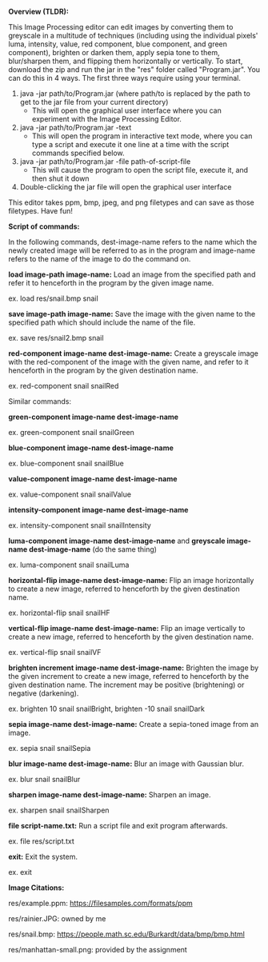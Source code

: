 **Overview (TLDR):**

This Image Processing editor can edit images by converting them to greyscale in a multitude of techniques
(including using the individual pixels' luma, intensity, value, red component, blue component, and 
green component), brighten or darken them, apply sepia tone to them, blur/sharpen them, and flipping 
them horizontally or vertically. To start, download the zip and run the jar in the "res" folder called "Program.jar". 
You can do this in 4 ways. The first three ways require using your terminal.
1) java -jar path/to/Program.jar (where path/to is replaced by the path to get to the jar file from your current directory)
    * This will open the graphical user interface where you can experiment with the Image Processing Editor.
2) java -jar path/to/Program.jar -text
    * This will open the program in interactive text mode, where you can type a script and execute it 
   one line at a time with the script commands specified below.
3) java -jar path/to/Program.jar -file path-of-script-file
    * This will cause the program to open the script file, execute it, and then shut it down
4) Double-clicking the jar file will open the graphical user interface

This editor takes ppm, bmp, jpeg, and png filetypes and can save as those filetypes. Have fun!

**Script of commands:**

In the following commands, dest-image-name refers to the name which the newly created image will be referred to as in the program and image-name refers to the name of the image to do the command on.

**load image-path image-name:** Load an image from the specified path and refer it to henceforth in the program by the given image name.

ex. load res/snail.bmp snail

**save image-path image-name:** Save the image with the given name to the specified path which should include the name of the file.

ex. save res/snail2.bmp snail

**red-component image-name dest-image-name:** Create a greyscale image with the red-component of the image with the given name, and refer to it henceforth in the program by the given destination name.

ex. red-component snail snailRed

Similar commands:

**green-component image-name dest-image-name**

ex. green-component snail snailGreen

**blue-component image-name dest-image-name**

ex. blue-component snail snailBlue

**value-component image-name dest-image-name**

ex. value-component snail snailValue

**intensity-component image-name dest-image-name**

ex. intensity-component snail snailIntensity

**luma-component image-name dest-image-name** and **greyscale image-name dest-image-name** (do the same thing)

ex. luma-component snail snailLuma

**horizontal-flip image-name dest-image-name:** Flip an image horizontally to create a new image, referred to henceforth by the given destination name.

ex. horizontal-flip snail snailHF

**vertical-flip image-name dest-image-name:** Flip an image vertically to create a new image, referred to henceforth by the given destination name.

ex. vertical-flip snail snailVF

**brighten increment image-name dest-image-name:** Brighten the image by the given increment to create a new image, referred to henceforth by the given destination name. The increment may be positive (brightening) or negative (darkening).

ex. brighten 10 snail snailBright, brighten -10 snail snailDark

**sepia image-name dest-image-name:** Create a sepia-toned image from an image.

ex. sepia snail snailSepia

**blur image-name dest-image-name:** Blur an image with Gaussian blur.

ex. blur snail snailBlur

**sharpen image-name dest-image-name:** Sharpen an image.

ex. sharpen snail snailSharpen

**file script-name.txt:** Run a script file and exit program afterwards.

ex. file res/script.txt

**exit:** Exit the system.

ex. exit

**Image Citations:**

res/example.ppm: https://filesamples.com/formats/ppm

res/rainier.JPG: owned by me

res/snail.bmp: https://people.math.sc.edu/Burkardt/data/bmp/bmp.html

res/manhattan-small.png: provided by the assignment
